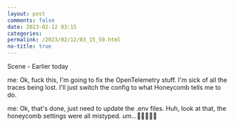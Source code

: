 ```yaml
---
layout: post
comments: false
date: 2023-02-12 03:15
categories: 
permalink: /2023/02/12/03_15_59.html
no-title: true
---
```

<p>Scene - Earlier today</p>

<p>me: Ok, fuck this, I'm going to fix the OpenTelemetry stuff. I'm sick of all the traces being lost. I'll just switch the config to what Honeycomb tells me to do.</p>

<p><two hours of careful package updating (why are they all prerelease packages‽?)</p>

<p>me: Ok, that's done, just need to update the .env files. Huh, look at that, the honeycomb settings were all mistyped. um...🤬🤬🤬🤬🤬</p>